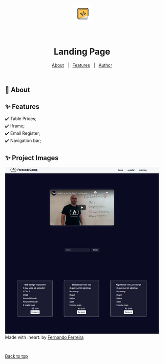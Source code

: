<div align="center" id="top"> 
  <img src="./assets/Screenshot_2020-08-28 Front-end Alura - Cursos online de tecnologia.png" alt="Responsive Web Design" />

  &#xa0;

</div>

<h1 align="center">Landing Page</h1>

>



<p align="center">
  <a href="#dart-about">About</a> &#xa0; | &#xa0; 
  <a href="#sparkles-features">Features</a> &#xa0; | &#xa0;
  <a href="https://github.com/fernando-ff" target="_blank">Author</a>
</p>

<br>

## :dart: About ##

## :sparkles: Features ##

:heavy_check_mark: Table Prices;\
:heavy_check_mark: Iframe;\
:heavy_check_mark: Email Register;\
:heavy_check_mark: Navigation bar;



## :sparkles: Project Images ##

<img src="./assets/Screenshot_2020-08-28 FreecodeCamp Landing Page.png">
Made with :heart: by <a href="https://github.com/fernando-ff" target="_blank">Fernando Ferreira</a>

&#xa0;

<a href="#top">Back to top</a>
